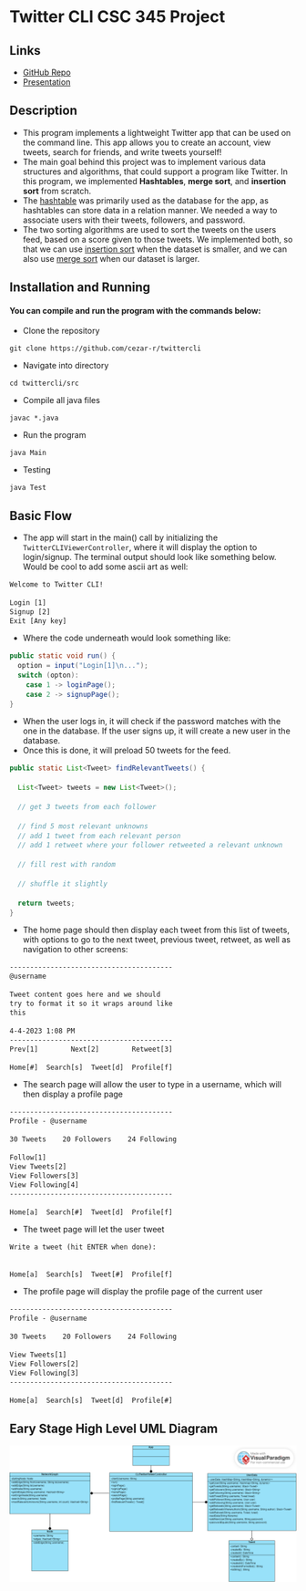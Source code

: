 # Twitter CLI CSC 345 Project

## Links
- [GitHub Repo](https://github.com/cezar-r/twittercli)
- [Presentation](presentation_url_here)

## Description
- This program implements a lightweight Twitter app that can be used on the command line. This app allows you to create an account, view tweets, search for friends, and write tweets yourself!
- The main goal behind this project was to implement various data structures and algorithms, that could support a program like Twitter. In this program, we implemented **Hashtables**, **merge sort**, and **insertion sort** from scratch.
- The [hashtable](https://github.com/cezar-r/twittercli/blob/main/src/HashTable.java) was primarily used as the database for the app, as hashtables can store data in a relation manner. We needed a way to associate users with their tweets, followers, and password.
- The two sorting algorithms are used to sort the tweets on the users feed, based on a score given to those tweets. We implemented both, so that we can use [insertion sort](https://github.com/cezar-r/twittercli/blob/main/src/CoupleSorting.java#L32) when the dataset is smaller, and we can also use [merge sort](https://github.com/cezar-r/twittercli/blob/main/src/CoupleSorting.java#L53) when our dataset is larger.

## Installation and Running
#### You can compile and run the program with the commands below:
- Clone the repository
```
git clone https://github.com/cezar-r/twittercli
```
- Navigate into directory
```
cd twittercli/src
```
- Compile all java files
```
javac *.java
```
- Run the program
```
java Main
```
- Testing
```
java Test
```

## Basic Flow 

- The app will start in the main() call by initializing the `TwitterCLIViewerController`, where it will display the option to login/signup. The terminal output should look like something below. Would be cool to add some ascii art as well:

```
Welcome to Twitter CLI!

Login [1]
Signup [2]
Exit [Any key]
```
- Where the code underneath would look something like:

```java
public static void run() {
  option = input("Login[1]\n...");
  switch (opton):
    case 1 -> loginPage();
    case 2 -> signupPage();
}
```

- When the user logs in, it will check if the password matches with the one in the database. If the user signs up, it will create a new user in the database. 
- Once this is done, it will preload 50 tweets for the feed.

```java
public static List<Tweet> findRelevantTweets() {

  List<Tweet> tweets = new List<Tweet>();

  // get 3 tweets from each follower
  
  // find 5 most relevant unknowns
  // add 1 tweet from each relevant person
  // add 1 retweet where your follower retweeted a relevant unknown 
  
  // fill rest with random
  
  // shuffle it slightly
  
  return tweets;
}
```

- The home page should then display each tweet from this list of tweets, with options to go to the next tweet, previous tweet, retweet, as well as navigation to other screens:
```
----------------------------------------
@username

Tweet content goes here and we should 
try to format it so it wraps around like
this

4-4-2023 1:08 PM
----------------------------------------
Prev[1]        Next[2]        Retweet[3]

Home[#]  Search[s]  Tweet[d]  Profile[f]
```

- The search page will allow the user to type in a username, which will then display a profile page
```
----------------------------------------
Profile - @username

30 Tweets    20 Followers    24 Following

Follow[1]
View Tweets[2]
View Followers[3]
View Following[4]
----------------------------------------

Home[a]  Search[#]  Tweet[d]  Profile[f]
```

- The tweet page will let the user tweet 
```
Write a tweet (hit ENTER when done):


Home[a]  Search[s]  Tweet[#]  Profile[f]
```

- The profile page will display the profile page of the current user
```
----------------------------------------
Profile - @username

30 Tweets    20 Followers    24 Following

View Tweets[1]
View Followers[2]
View Following[3]
----------------------------------------

Home[a]  Search[s]  Tweet[d]  Profile[#]
```

## Eary Stage High Level UML Diagram
<img src = "https://github.com/cezar-r/twittercli/blob/main/Untitled.png">

